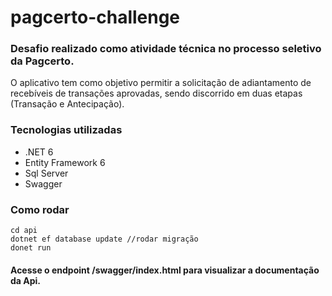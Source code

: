 # pagcerto-challenge
### Desafio realizado como atividade técnica no processo seletivo da Pagcerto.

O aplicativo tem como objetivo permitir a solicitação de adiantamento de recebíveis de transações aprovadas, sendo discorrido em duas etapas (Transação e Antecipação).

### Tecnologias utilizadas
- .NET 6
- Entity Framework 6
- Sql Server
- Swagger

### Como rodar
```
cd api
dotnet ef database update //rodar migração
donet run
```

#### Acesse o endpoint /swagger/index.html para visualizar a documentação da Api.
